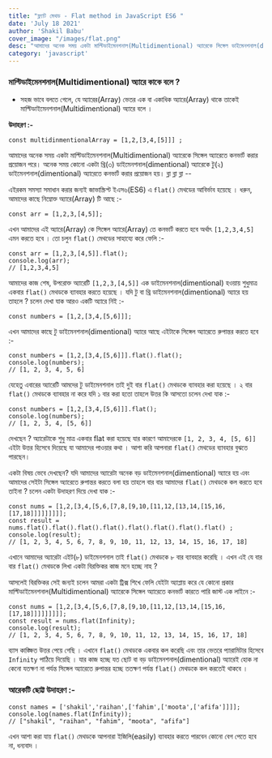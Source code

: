 ```yaml
---
title: "ফ্ল্যাট মেথড - Flat method in JavaScript ES6 "
date: 'July 18 2021'
author: 'Shakil Babu'
cover_image: "/images/flat.png"
desc: "আমাদের অনেক সময় একটা মাল্টিডাইমেনশনাল(Multidimentional) অ্যারেকে সিঙ্গেল ডাইমেনশনাল(dimentional) বা সিঙ্গেল অ্যারেতে কনভার্ট করার প্রয়োজন পরতে পারে । অনেক সময় কোনো একটা থ্রি(৩) ডাইমেনশনাল(dimentional) অ্যারেকে টু(২) ডাইমেনশনাল(dimentional) অ্যারেতে কনভার্ট করার প্রয়োজন হয়।"
category: 'javascript'
---
```


### মাল্টিডাইমেনশনাল(Multidimentional) অ্যারে কাকে বলে ? 
- সহজ ভাবে বলতে গেলে, যে অ্যারের(Array) ভেতর এক বা একাধিক অ্যারে(Array) থাকে তাকেই মাল্টিডাইমেনশনাল(Multidimentional) অ্যারে বলে ।

**উদাহরণ :-**
```
const multidinmentionalArray = [1,2,[3,4,[5]]] ;
```

আমাদের অনেক সময় একটা মাল্টিডাইমেনশনাল(Multidimentional) অ্যারেকে সিঙ্গেল অ্যারেতে কনভার্ট করার প্রয়োজন পরে। অনেক সময় কোনো একটা থ্রি(৩) ডাইমেনশনাল(dimentional) অ্যারেকে টু(২) ডাইমেনশনাল(dimentional) অ্যারেতে কনভার্ট করার প্রয়োজন হয়।
ব্লা ব্লা ব্লা --


এইরকম সমস্যা সমাধান করার জন্যই জাভাস্ক্রিপ্ট ইএস৬(ES6) এ ```flat()``` মেথডের আবির্ভাব হয়েছে । ধরুন, আমাদের কাছে নিম্নোক্ত অ্যারে(Array) টি আছে :-
```
const arr = [1,2,3,[4,5]];
```
এখন আমাদের এই অ্যারে(Array) কে সিঙ্গেল অ্যারে(Array) তে কনভার্ট করতে হবে অর্থাৎ ``` [1,2,3,4,5] ``` এমন করতে হবে । তো চলুন ```flat()``` মেথডের সাহায্যে করে ফেলি :-

```
const arr = [1,2,3,[4,5]].flat();
console.log(arr);
// [1,2,3,4,5] 
```

আমাদের কাজ শেষ, উপরোক্ত অ্যারেটি ```[1,2,3,[4,5]]``` এক  ডাইমেনশনাল(dimentional) হওয়ায় শুধুমাত্র একবার ```flat()``` মেথডকে ব্যাবহার করতে হয়েছে । যদি টু বা থ্রি  ডাইমেনশনাল(dimentional) অ্যারে হয় তাহলে ? চলেন দেখা যাক  আরও একটি অ্যারে নিই :-
```
const numbers = [1,2,[3,4,[5,6]]];
```

এখন আমাদের কাছে টু ডাইমেনশনাল(dimentional)  অ্যারে আছে এইটাকে সিঙ্গেল অ্যারেতে রুপান্তর করতে হবে :-

```
const numbers = [1,2,[3,4,[5,6]]].flat().flat();
console.log(numbers);
// [1, 2, 3, 4, 5, 6]
```

যেহেতু এবারের অ্যারেটি আমদের টু ডাইমেনশনাল তাই দুই বার ```flat()``` মেথডকে ব্যাবহার করা হয়েছে । ২ বার ```flat()``` মেথডকে ব্যাবহার না করে যদি ১ বার করা হতো তাহলে উত্তর কি আসতো চলেন দেখা যাক :- 

```
const numbers = [1,2,[3,4,[5,6]]].flat();
console.log(numbers);
// [1, 2, 3, 4, [5, 6]]
```
দেখছেন ? অ্যারেটাকে শুধু মাত্র একবার flat করা হয়েছে যার কারণে আমাদেরকে  ```[1, 2, 3, 4, [5, 6]]``` এইটা উত্তর হিসেবে দিয়েছে যা আমাদের পাওয়ার কথা ।
আশা করি আপনারা ```flat()``` মেথডের ব্যাবহার বুঝতে পারছেন।


একটা বিষয় ভেবে দেখছেন? যদি আমাদের অ্যারেটা অনেক বড় ডাইমেনশনাল(dimentional) অ্যারে হয় এবং আমাদের সেইটা সিঙ্গেল অ্যারেতে রুপান্তর করতে বলা হয় তাহলে বার বার আমাদের ```flat()``` মেথডকে কল করতে হবে তাইনা ? চলেন একটা উদাহরণ দিয়ে দেখা যাক :-

```
const nums = [1,2,[3,4,[5,6,[7,8,[9,10,[11,12,[13,14,[15,16,[17,18]]]]]]]]];
const result = nums.flat().flat().flat().flat().flat().flat().flat().flat() ;
console.log(result);
// [1, 2, 3, 4, 5, 6, 7, 8, 9, 10, 11, 12, 13, 14, 15, 16, 17, 18]
```

এখানে আমাদের অ্যারেটা এইট(৮) ডাইমেনশনাল তাই ```flat()``` মেথডকে ৮ বার ব্যাবহার করেছি । এখন এই যে বার বার ```flat()``` মেথডকে  লিখা একটা বিরক্তিকর কাজ মনে হচ্ছে নাহ ? 

আসলেই বিরক্তিকর সেই জন্যই চলেন আমরা একটা ট্রিক্স শিখে ফেলি যেইটা অ্যাপ্লায় করে যে কোনো প্রকার মাল্টিডাইমেনশনাল(Multidimentional) অ্যারেকে সিঙ্গেল অ্যারেতে কনভার্ট কারতে পারি জাস্ট এক লাইনে :-

```
const nums = [1,2,[3,4,[5,6,[7,8,[9,10,[11,12,[13,14,[15,16,[17,18]]]]]]]]];
const result = nums.flat(Infinity);
console.log(result);
// [1, 2, 3, 4, 5, 6, 7, 8, 9, 10, 11, 12, 13, 14, 15, 16, 17, 18]
```

ব্যাস কাঙ্ক্ষিত উত্তর পেয়ে গেছি । এখানে ```flat()``` মেথডকে  একবার কল করেছি এবং তার ভেতরে প্যারামিটার হিসেবে ```Infinity``` পাঠিয়ে দিয়েছি । যার কাজ হচ্ছে যত ছোট বা বড় ডাইমেনশনাল(dimentional) অ্যারেই হোক না কেনো যতক্ষণ না পর্যন্ত সিঙ্গেল অ্যারেতে রুপান্তর হচ্ছে ততক্ষণ পর্যন্ত ```flat()``` মেথডকে কল করতেই থাকবে ।


### আরেকটি ছোট্ট উদাহরণ :-
```
const names = ['shakil','raihan',['fahim',['moota',['afifa']]]];
console.log(names.flat(Infinity));
// ["shakil", "raihan", "fahim", "moota", "afifa"]
```

এখন আশা করা যায় ```flat()``` মেথডকে  আপনারা ইজিলি(easily) ব্যাবহার করতে পারবেন কোনো বেগ পেতে হবে না, ধন্যবাদ ।  